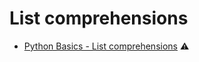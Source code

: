 # List comprehensions

* [Python Basics - List comprehensions](https://towardsdatascience.com/python-basics-list-comprehensions-631278f22c40) ⚠️

